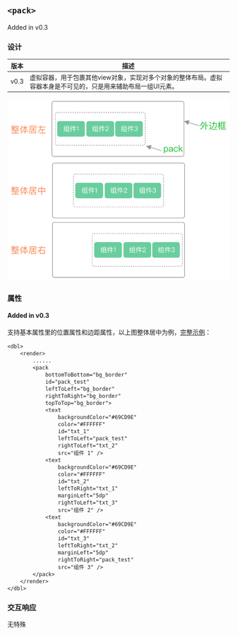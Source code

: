 ## `<pack>`

Added in v0.3

### 设计
版本 | 描述
---|---
v0.3 | 虚拟容器，用于包裹其他view对象，实现对多个对象的整体布局。虚拟容器本身是不可见的，只是用来辅助布局一组UI元素。

![pack示意图](../../assets/pack_01.png ':size=50%')

### 属性

#### Added in v0.3
支持基本属性里的位置属性和边距属性，以上图整体居中为例，[完整示例](../../assets/pack_demo_01.xml)：
```
<dbl>
    <render>
        ......
        <pack
            bottomToBottom="bg_border"
            id="pack_test"
            leftToLeft="bg_border"
            rightToRight="bg_border"
            topToTop="bg_border">
            <text
                backgroundColor="#69CD9E"
                color="#FFFFFF"
                id="txt_1"
                leftToLeft="pack_test"
                rightToLeft="txt_2"
                src="组件 1" />
            <text
                backgroundColor="#69CD9E"
                color="#FFFFFF"
                id="txt_2"
                leftToRight="txt_1"
                marginLeft="5dp"
                rightToLeft="txt_3"
                src="组件 2" />
            <text
                backgroundColor="#69CD9E"
                color="#FFFFFF"
                id="txt_3"
                leftToRight="txt_2"
                marginLeft="5dp"
                rightToRight="pack_test"
                src="组件 3" />
        </pack>
    </render>
</dbl>
```



### 交互响应

无特殊
